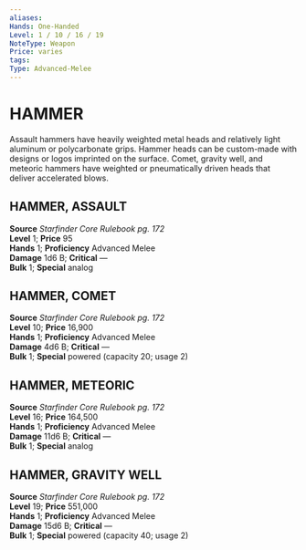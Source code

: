```yaml
---
aliases: 
Hands: One-Handed
Level: 1 / 10 / 16 / 19
NoteType: Weapon
Price: varies
tags: 
Type: Advanced-Melee
---
```

# HAMMER
Assault hammers have heavily weighted metal heads and relatively light aluminum or polycarbonate grips. Hammer heads can be custom-made with designs or logos imprinted on the surface. Comet, gravity well, and meteoric hammers have weighted or pneumatically driven heads that deliver accelerated blows.  

##  HAMMER, ASSAULT

**Source** _Starfinder Core Rulebook pg. 172_  
**Level** 1; **Price** 95  
**Hands** 1; **Proficiency** Advanced Melee  
**Damage** 1d6 B; **Critical** —  
**Bulk** 1; **Special** analog

##  HAMMER, COMET

**Source** _Starfinder Core Rulebook pg. 172_  
**Level** 10; **Price** 16,900  
**Hands** 1; **Proficiency** Advanced Melee  
**Damage** 4d6 B; **Critical** —  
**Bulk** 1; **Special** powered (capacity 20; usage 2)

##  HAMMER, METEORIC

**Source** _Starfinder Core Rulebook pg. 172_  
**Level** 16; **Price** 164,500  
**Hands** 1; **Proficiency** Advanced Melee  
**Damage** 11d6 B; **Critical** —  
**Bulk** 1; **Special** analog

##  HAMMER, GRAVITY WELL

**Source** _Starfinder Core Rulebook pg. 172_  
**Level** 19; **Price** 551,000  
**Hands** 1; **Proficiency** Advanced Melee  
**Damage** 15d6 B; **Critical** —  
**Bulk** 1; **Special** powered (capacity 40; usage 2)